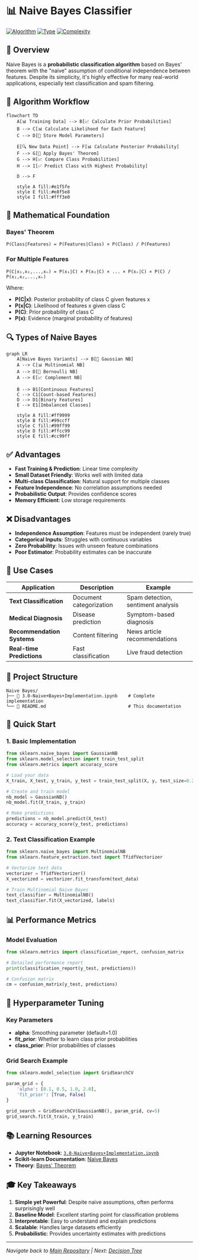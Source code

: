 # 📊 Naive Bayes Classifier

[![Algorithm](https://img.shields.io/badge/Algorithm-Naive%20Bayes-blue.svg)](https://en.wikipedia.org/wiki/Naive_Bayes_classifier)
[![Type](https://img.shields.io/badge/Type-Classification-green.svg)](https://en.wikipedia.org/wiki/Statistical_classification)
[![Complexity](https://img.shields.io/badge/Time%20Complexity-O(n)-orange.svg)](https://en.wikipedia.org/wiki/Time_complexity)

## 🎯 Overview

Naive Bayes is a **probabilistic classification algorithm** based on Bayes' theorem with the "naive" assumption of conditional independence between features. Despite its simplicity, it's highly effective for many real-world applications, especially text classification and spam filtering.

## 🧠 Algorithm Workflow

```mermaid
flowchart TD
    A[📊 Training Data] --> B[📈 Calculate Prior Probabilities]
    B --> C[📊 Calculate Likelihood for Each Feature]
    C --> D[🎯 Store Model Parameters]
    
    E[🔍 New Data Point] --> F[📊 Calculate Posterior Probability]
    F --> G[🎯 Apply Bayes' Theorem]
    G --> H[📈 Compare Class Probabilities]
    H --> I[✅ Predict Class with Highest Probability]
    
    D --> F
    
    style A fill:#e1f5fe
    style E fill:#e8f5e8
    style I fill:#fff3e0
```

## 📐 Mathematical Foundation

### Bayes' Theorem
```
P(Class|Features) = P(Features|Class) × P(Class) / P(Features)
```

### For Multiple Features
```
P(C|x₁,x₂,...,xₙ) = P(x₁|C) × P(x₂|C) × ... × P(xₙ|C) × P(C) / P(x₁,x₂,...,xₙ)
```

Where:
- **P(C|x)**: Posterior probability of class C given features x
- **P(x|C)**: Likelihood of features x given class C
- **P(C)**: Prior probability of class C
- **P(x)**: Evidence (marginal probability of features)

## 🔍 Types of Naive Bayes

```mermaid
graph LR
    A[Naive Bayes Variants] --> B[🔢 Gaussian NB]
    A --> C[📊 Multinomial NB]
    A --> D[🎯 Bernoulli NB]
    A --> E[📈 Complement NB]
    
    B --> B1[Continuous Features]
    C --> C1[Count-based Features]
    D --> D1[Binary Features]
    E --> E1[Imbalanced Classes]
    
    style A fill:#ff9999
    style B fill:#99ccff
    style C fill:#99ff99
    style D fill:#ffcc99
    style E fill:#cc99ff
```

## ✅ Advantages

- **Fast Training & Prediction**: Linear time complexity
- **Small Dataset Friendly**: Works well with limited data
- **Multi-class Classification**: Natural support for multiple classes
- **Feature Independence**: No correlation assumptions needed
- **Probabilistic Output**: Provides confidence scores
- **Memory Efficient**: Low storage requirements

## ❌ Disadvantages

- **Independence Assumption**: Features must be independent (rarely true)
- **Categorical Inputs**: Struggles with continuous variables
- **Zero Probability**: Issues with unseen feature combinations
- **Poor Estimator**: Probability estimates can be inaccurate

## 🎯 Use Cases

| Application | Description | Example |
|-------------|-------------|---------|
| **Text Classification** | Document categorization | Spam detection, sentiment analysis |
| **Medical Diagnosis** | Disease prediction | Symptom-based diagnosis |
| **Recommendation Systems** | Content filtering | News article recommendations |
| **Real-time Predictions** | Fast classification | Live fraud detection |

## 📁 Project Structure

```
Naive Bayes/
├── 📓 3.0-Naive+Bayes+Implementation.ipynb    # Complete implementation
└── 📄 README.md                               # This documentation
```

## 🚀 Quick Start

### 1. Basic Implementation
```python
from sklearn.naive_bayes import GaussianNB
from sklearn.model_selection import train_test_split
from sklearn.metrics import accuracy_score

# Load your data
X_train, X_test, y_train, y_test = train_test_split(X, y, test_size=0.2)

# Create and train model
nb_model = GaussianNB()
nb_model.fit(X_train, y_train)

# Make predictions
predictions = nb_model.predict(X_test)
accuracy = accuracy_score(y_test, predictions)
```

### 2. Text Classification Example
```python
from sklearn.naive_bayes import MultinomialNB
from sklearn.feature_extraction.text import TfidfVectorizer

# Vectorize text data
vectorizer = TfidfVectorizer()
X_vectorized = vectorizer.fit_transform(text_data)

# Train Multinomial Naive Bayes
text_classifier = MultinomialNB()
text_classifier.fit(X_vectorized, labels)
```

## 📊 Performance Metrics

### Model Evaluation
```python
from sklearn.metrics import classification_report, confusion_matrix

# Detailed performance report
print(classification_report(y_test, predictions))

# Confusion matrix
cm = confusion_matrix(y_test, predictions)
```

## 🔧 Hyperparameter Tuning

### Key Parameters
- **alpha**: Smoothing parameter (default=1.0)
- **fit_prior**: Whether to learn class prior probabilities
- **class_prior**: Prior probabilities of classes

### Grid Search Example
```python
from sklearn.model_selection import GridSearchCV

param_grid = {
    'alpha': [0.1, 0.5, 1.0, 2.0],
    'fit_prior': [True, False]
}

grid_search = GridSearchCV(GaussianNB(), param_grid, cv=5)
grid_search.fit(X_train, y_train)
```

## 📚 Learning Resources

- **Jupyter Notebook**: [`3.0-Naive+Bayes+Implementation.ipynb`](./3.0-Naive+Bayes+Implementation.ipynb)
- **Scikit-learn Documentation**: [Naive Bayes](https://scikit-learn.org/stable/modules/naive_bayes.html)
- **Theory**: [Bayes' Theorem](https://en.wikipedia.org/wiki/Bayes%27_theorem)

## 🎓 Key Takeaways

1. **Simple yet Powerful**: Despite naive assumptions, often performs surprisingly well
2. **Baseline Model**: Excellent starting point for classification problems
3. **Interpretable**: Easy to understand and explain predictions
4. **Scalable**: Handles large datasets efficiently
5. **Probabilistic**: Provides uncertainty estimates with predictions

---

*Navigate back to [Main Repository](../README.md) | Next: [Decision Tree](../Decision%20Tree/README.md)*
